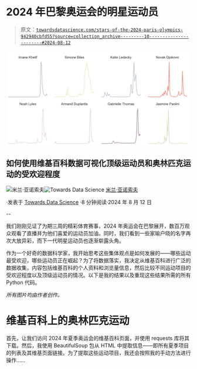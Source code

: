 # 2024 年巴黎奥运会的明星运动员

> 原文：[`towardsdatascience.com/stars-of-the-2024-paris-olympics-942940cbfd55?source=collection_archive---------10-----------------------#2024-08-12`](https://towardsdatascience.com/stars-of-the-2024-paris-olympics-942940cbfd55?source=collection_archive---------10-----------------------#2024-08-12)

![](img/b3f615bf0ce8904d2f66fca3029160e1.png)

## 如何使用维基百科数据可视化顶级运动员和奥林匹克运动的受欢迎程度

[](https://medium.com/@janosovm?source=post_page---byline--942940cbfd55--------------------------------)![米兰·亚诺索夫](https://medium.com/@janosovm?source=post_page---byline--942940cbfd55--------------------------------)[](https://towardsdatascience.com/?source=post_page---byline--942940cbfd55--------------------------------)![Towards Data Science](https://towardsdatascience.com/?source=post_page---byline--942940cbfd55--------------------------------) [米兰·亚诺索夫](https://medium.com/@janosovm?source=post_page---byline--942940cbfd55--------------------------------)

·发表于 [Towards Data Science](https://towardsdatascience.com/?source=post_page---byline--942940cbfd55--------------------------------) ·8 分钟阅读·2024 年 8 月 12 日

--

我们刚刚见证了为期三周的精彩体育赛事，2024 年奥运会在巴黎展开，数百万观众观看了直播并为他们喜爱的运动员加油。同时，我们看到一些家喻户晓的名字再次大放异彩，而下一代明星运动员也逐渐崭露头角。

作为一个好奇的数据科学家，我开始思考这些集体观点是如何发展的——哪些运动最受欢迎，哪些运动员正在崛起？为了将数据落实，我决定从维基百科进行广泛的数据收集，内容包括维基百科的个人资料和浏览量信息，然后比较不同运动项目的受欢迎程度以及顶级运动员的情况。以下是我的结果以及重现这些结果所需的所有 Python 代码。

*所有图片均由作者创作。*

# 维基百科上的奥林匹克运动

首先，让我们访问 2024 年夏季奥运会的维基百科页面，并使用 requests 库将其下载。然后，我使用 BeautifulSoup 包从 HTML 中提取信息——即所有夏季项目的列表及其维基页面链接。为了提取这些运动项目，我还会按照我的手动方法进行操作……
